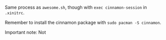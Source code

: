 Same process as `awesome.sh`, though with `exec cinnamon-session` in `.xinitrc`.

Remember to install the cinnamon package with `sudo pacman -S cinnamon`.

Important note:
Not 
